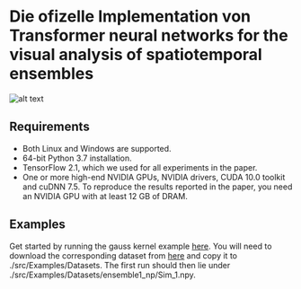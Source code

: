 # Die ofizelle Implementation von Transformer neural networks for the visual analysis of spatiotemporal ensembles
![alt text]()

## Requirements

* Both Linux and Windows are supported.
* 64-bit Python 3.7 installation.
* TensorFlow 2.1, which we used for all experiments in the paper.
* One or more high-end NVIDIA GPUs, NVIDIA drivers, CUDA 10.0 toolkit and cuDNN 7.5. To reproduce the results reported in the paper, you need an NVIDIA GPU with at least 12 GB of DRAM.

## Examples

Get started by running the gauss kernel example [here](https://github.com/Kecksbox/TransformerVIS/blob/master/main.py). 
You will need to download the corresponding dataset from [here](https://drive.google.com/file/d/1u0IXJhkeLjhZRXanoJMrcCJPsDTw5x2l/view) and copy it to ./src/Examples/Datasets. The first run should then lie under ./src/Examples/Datasets/ensemble1_np/Sim_1.npy.

